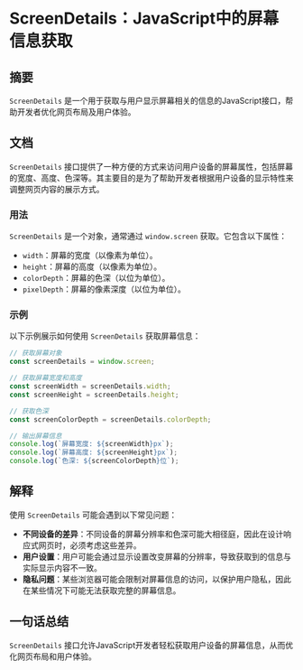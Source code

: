 <!--
Meta Description: # ScreenDetails：JavaScript中的屏幕信息获取 ## 摘要 `ScreenDetails` 是一个用于获取与用户显示屏幕相关的信息的JavaScript接口，帮助开发者优化网页布局及用户体验。 ## 文档 `ScreenDetails` 接口提供了一种方便的方式来访问用户设备的...
Meta Keywords: screendetails, const, console, log, window
-->

# ScreenDetails：JavaScript中的屏幕信息获取

## 摘要
`ScreenDetails` 是一个用于获取与用户显示屏幕相关的信息的JavaScript接口，帮助开发者优化网页布局及用户体验。

## 文档
`ScreenDetails` 接口提供了一种方便的方式来访问用户设备的屏幕属性，包括屏幕的宽度、高度、色深等。其主要目的是为了帮助开发者根据用户设备的显示特性来调整网页内容的展示方式。

### 用法
`ScreenDetails` 是一个对象，通常通过 `window.screen` 获取。它包含以下属性：

- `width`：屏幕的宽度（以像素为单位）。
- `height`：屏幕的高度（以像素为单位）。
- `colorDepth`：屏幕的色深（以位为单位）。
- `pixelDepth`：屏幕的像素深度（以位为单位）。

### 示例
以下示例展示如何使用 `ScreenDetails` 获取屏幕信息：

```javascript
// 获取屏幕对象
const screenDetails = window.screen;

// 获取屏幕宽度和高度
const screenWidth = screenDetails.width;
const screenHeight = screenDetails.height;

// 获取色深
const screenColorDepth = screenDetails.colorDepth;

// 输出屏幕信息
console.log(`屏幕宽度: ${screenWidth}px`);
console.log(`屏幕高度: ${screenHeight}px`);
console.log(`色深: ${screenColorDepth}位`);
```

## 解释
使用 `ScreenDetails` 可能会遇到以下常见问题：

- **不同设备的差异**：不同设备的屏幕分辨率和色深可能大相径庭，因此在设计响应式网页时，必须考虑这些差异。
- **用户设置**：用户可能会通过显示设置改变屏幕的分辨率，导致获取到的信息与实际显示内容不一致。
- **隐私问题**：某些浏览器可能会限制对屏幕信息的访问，以保护用户隐私，因此在某些情况下可能无法获取完整的屏幕信息。

## 一句话总结
`ScreenDetails` 接口允许JavaScript开发者轻松获取用户设备的屏幕信息，从而优化网页布局和用户体验。